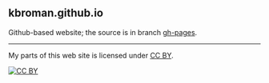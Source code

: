 ## kbroman.github.io

Github-based website; the source is in branch [gh-pages](https://github.com/kbroman/kbroman.github.io/tree/gh-pages).

<hr/>

My parts of this web site is licensed under
[CC BY](http://creativecommons.org/licenses/by/3.0/).

[![CC BY](http://i.creativecommons.org/l/by/3.0/88x31.png)](http://creativecommons.org/licenses/by/3.0/)
